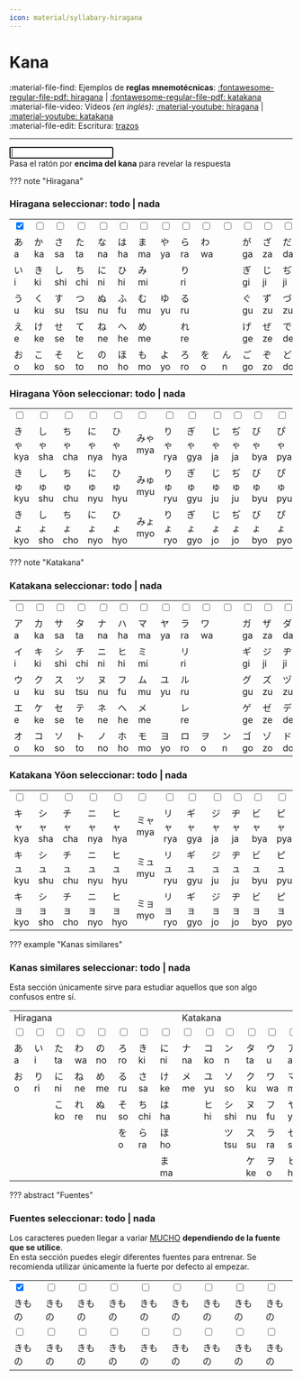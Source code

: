 ```yaml
---
icon: material/syllabary-hiragana
---
```

<script src="../style/brain.js"></script>
<link rel="stylesheet" href="../style/style.css">

# Kana

:material-file-find: Ejemplos de **reglas mnemotécnicas**: <a href="../files/mnemo_hiragana_es.pdf" target="_blank">:fontawesome-regular-file-pdf: hiragana</a> | <a href="../files/mnemo_katakana_es.pdf" target="_blank">:fontawesome-regular-file-pdf: katakana</a>  
:material-file-video: Vídeos _(en inglés)_: <a href="https://www.youtube.com/watch?v=6p9Il_j0zjc" target="_blank">:material-youtube: hiragana</a> | <a href="https://www.youtube.com/watch?v=s6DKRgtVLGA" target="_blank">:material-youtube: katakana</a>  
:material-file-edit: Escritura: <a href="https://en.wikibooks.org/wiki/Japanese/Kana/Lessons/Hiragana/Lesson_1" target="_blank">trazos</a>





---
<div id="game">
	<div id="answer"></div>
	<div id="kanaBox"><span id="kanaChar"></span></div>
    <div id="count"></div>
	<div id="input"><input type="text" id="inputBox" autofocus=""></div>
	<div id="message">Pasa el ratón por <strong>encima del kana</strong> para revelar la respuesta</div>
</div>

??? note "Hiragana"
    <h3>Hiragana <span class="checkAll">seleccionar: <a onclick="check('hiragana')">todo</a> | <a onclick="uncheck('hiragana')">nada</a></span></h3>
    <table>
        <tbody>
            <tr class="checkRow hiragana">
                <td><input type="checkbox" class="checkedKana" id="hsingle" checked="checked"></td>
                <td><input type="checkbox" class="checkedKana" id="hk"></td>
                <td><input type="checkbox" class="checkedKana" id="hs"></td>
                <td><input type="checkbox" class="checkedKana" id="ht"></td>
                <td><input type="checkbox" class="checkedKana" id="hn"></td>
                <td><input type="checkbox" class="checkedKana" id="hh"></td>
                <td><input type="checkbox" class="checkedKana" id="hm"></td>
                <td><input type="checkbox" class="checkedKana" id="hy"></td>
                <td><input type="checkbox" class="checkedKana" id="hr"></td>
                <td><input type="checkbox" class="checkedKana" id="hw"></td>
                <td><input type="checkbox" class="checkedKana" id="hn1"></td>
                <td><input type="checkbox" class="checkedKana" id="hg"></td>
                <td><input type="checkbox" class="checkedKana" id="hz"></td>
                <td><input type="checkbox" class="checkedKana" id="hd"></td>
                <td><input type="checkbox" class="checkedKana" id="hb"></td>
                <td><input type="checkbox" class="checkedKana" id="hp"></td>
            </tr>
            <tr>
                <td><span class="kana">あ</span> <span class="romaji">a</span></td>
                <td><span class="kana">か</span> <span class="romaji">ka</span></td>
                <td><span class="kana">さ</span> <span class="romaji">sa</span></td>
                <td><span class="kana">た</span> <span class="romaji">ta</span></td>
                <td><span class="kana">な</span> <span class="romaji">na</span></td>
                <td><span class="kana">は</span> <span class="romaji">ha</span></td>
                <td><span class="kana">ま</span> <span class="romaji">ma</span></td>
                <td><span class="kana">や</span> <span class="romaji">ya</span></td>
                <td><span class="kana">ら</span> <span class="romaji">ra</span></td>
                <td><span class="kana">わ</span> <span class="romaji">wa</span></td>
                <td></td>
                <td><span class="kana">が</span> <span class="romaji">ga</span></td>
                <td><span class="kana">ざ</span> <span class="romaji">za</span></td>
                <td><span class="kana">だ</span> <span class="romaji">da</span></td>
                <td><span class="kana">ば</span> <span class="romaji">ba</span></td>
                <td><span class="kana">ぱ</span> <span class="romaji">pa</span></td>
            </tr>
            <tr>
                <td><span class="kana">い</span> <span class="romaji">i</span></td>
                <td><span class="kana">き</span> <span class="romaji">ki</span></td>
                <td><span class="kana">し</span> <span class="romaji">shi</span></td>
                <td><span class="kana">ち</span> <span class="romaji">chi</span></td>
                <td><span class="kana">に</span> <span class="romaji">ni</span></td>
                <td><span class="kana">ひ</span> <span class="romaji">hi</span></td>
                <td><span class="kana">み</span> <span class="romaji">mi</span></td>
                <td></td>
                <td><span class="kana">り</span> <span class="romaji">ri</span></td>
                <td></td>
                <td></td>
                <td><span class="kana">ぎ</span> <span class="romaji">gi</span></td>
                <td><span class="kana">じ</span> <span class="romaji">ji</span></td>
                <td><span class="kana">ぢ</span> <span class="romaji">ji</span></td>
                <td><span class="kana">び</span> <span class="romaji">bi</span></td>
                <td><span class="kana">ぴ</span> <span class="romaji">pi</span></td>
            </tr>
            <tr>
                <td><span class="kana">う</span> <span class="romaji">u</span></td>
                <td><span class="kana">く</span> <span class="romaji">ku</span></td>
                <td><span class="kana">す</span> <span class="romaji">su</span></td>
                <td><span class="kana">つ</span> <span class="romaji">tsu</span></td>
                <td><span class="kana">ぬ</span> <span class="romaji">nu</span></td>
                <td><span class="kana">ふ</span> <span class="romaji">fu</span></td>
                <td><span class="kana">む</span> <span class="romaji">mu</span></td>
                <td><span class="kana">ゆ</span> <span class="romaji">yu</span></td>
                <td><span class="kana">る</span> <span class="romaji">ru</span></td>
                <td></td>
                <td></td>
                <td><span class="kana">ぐ</span> <span class="romaji">gu</span></td>
                <td><span class="kana">ず</span> <span class="romaji">zu</span></td>
                <td><span class="kana">づ</span> <span class="romaji">zu</span></td>
                <td><span class="kana">ぶ</span> <span class="romaji">bu</span></td>
                <td><span class="kana">ぷ</span> <span class="romaji">pu</span></td>
            </tr>
            <tr>
                <td><span class="kana">え</span> <span class="romaji">e</span></td>
                <td><span class="kana">け</span> <span class="romaji">ke</span></td>
                <td><span class="kana">せ</span> <span class="romaji">se</span></td>
                <td><span class="kana">て</span> <span class="romaji">te</span></td>
                <td><span class="kana">ね</span> <span class="romaji">ne</span></td>
                <td><span class="kana">へ</span> <span class="romaji">he</span></td>
                <td><span class="kana">め</span> <span class="romaji">me</span></td>
                <td></td>
                <td><span class="kana">れ</span> <span class="romaji">re</span></td>
                <td></td>
                <td></td>
                <td><span class="kana">げ</span> <span class="romaji">ge</span></td>
                <td><span class="kana">ぜ</span> <span class="romaji">ze</span></td>
                <td><span class="kana">で</span> <span class="romaji">de</span></td>
                <td><span class="kana">べ</span> <span class="romaji">be</span></td>
                <td><span class="kana">ぺ</span> <span class="romaji">pe</span></td>
            </tr>
            <tr>
                <td><span class="kana">お</span> <span class="romaji">o</span></td>
                <td><span class="kana">こ</span> <span class="romaji">ko</span></td>
                <td><span class="kana">そ</span> <span class="romaji">so</span></td>
                <td><span class="kana">と</span> <span class="romaji">to</span></td>
                <td><span class="kana">の</span> <span class="romaji">no</span></td>
                <td><span class="kana">ほ</span> <span class="romaji">ho</span></td>
                <td><span class="kana">も</span> <span class="romaji">mo</span></td>
                <td><span class="kana">よ</span> <span class="romaji">yo</span></td>
                <td><span class="kana">ろ</span> <span class="romaji">ro</span></td>
                <td><span class="kana">を</span> <span class="romaji">o</span></td>
                <td><span class="kana">ん</span> <span class="romaji">n</span></td>
                <td><span class="kana">ご</span> <span class="romaji">go</span></td>
                <td><span class="kana">ぞ</span> <span class="romaji">zo</span></td>
                <td><span class="kana">ど</span> <span class="romaji">do</span></td>
                <td><span class="kana">ぼ</span> <span class="romaji">bo</span></td>
                <td><span class="kana">ぽ</span> <span class="romaji">po</span></td>
            </tr>
        </tbody>
    </table>
    <h3>Hiragana Yōon <span class="checkAll">seleccionar: <a onclick="check('hiraganaYoon')">todo</a> | <a onclick="uncheck('hiraganaYoon')">nada</a></span></h3>
    <table>
        <tbody>
            <tr class="checkRow hiraganaYoon">
                <td><input type="checkbox" class="checkedKana" id="hdk"></td>
                <td><input type="checkbox" class="checkedKana" id="hds"></td>
                <td><input type="checkbox" class="checkedKana" id="hdc"></td>
                <td><input type="checkbox" class="checkedKana" id="hdn"></td>
                <td><input type="checkbox" class="checkedKana" id="hdh"></td>
                <td><input type="checkbox" class="checkedKana" id="hdm"></td>
                <td><input type="checkbox" class="checkedKana" id="hdr"></td>
                <td><input type="checkbox" class="checkedKana" id="hdg"></td>
                <td><input type="checkbox" class="checkedKana" id="hdj"></td>
                <td><input type="checkbox" class="checkedKana" id="hdj2"></td>
                <td><input type="checkbox" class="checkedKana" id="hdb"></td>
                <td><input type="checkbox" class="checkedKana" id="hdp"></td>
            </tr>
            <tr>
                <td><span class="kana">きゃ</span> <span class="romaji">kya</span></td>
                <td><span class="kana">しゃ</span> <span class="romaji">sha</span></td>
                <td><span class="kana">ちゃ</span> <span class="romaji">cha</span></td>
                <td><span class="kana">にゃ</span> <span class="romaji">nya</span></td>
                <td><span class="kana">ひゃ</span> <span class="romaji">hya</span></td>
                <td><span class="kana">みゃ</span> <span class="romaji">mya</span></td>
                <td><span class="kana">りゃ</span> <span class="romaji">rya</span></td>
                <td><span class="kana">ぎゃ</span> <span class="romaji">gya</span></td>
                <td><span class="kana">じゃ</span> <span class="romaji">ja</span></td>
                <td><span class="kana">ぢゃ</span> <span class="romaji">ja</span></td>
                <td><span class="kana">びゃ</span> <span class="romaji">bya</span></td>
                <td><span class="kana">ぴゃ</span> <span class="romaji">pya</span></td>
            </tr>
            <tr>
                <td><span class="kana">きゅ</span> <span class="romaji">kyu</span></td>
                <td><span class="kana">しゅ</span> <span class="romaji">shu</span></td>
                <td><span class="kana">ちゅ</span> <span class="romaji">chu</span></td>
                <td><span class="kana">にゅ</span> <span class="romaji">nyu</span></td>
                <td><span class="kana">ひゅ</span> <span class="romaji">hyu</span></td>
                <td><span class="kana">みゅ</span> <span class="romaji">myu</span></td>
                <td><span class="kana">りゅ</span> <span class="romaji">ryu</span></td>
                <td><span class="kana">ぎゅ</span> <span class="romaji">gyu</span></td>
                <td><span class="kana">じゅ</span> <span class="romaji">ju</span></td>
                <td><span class="kana">ぢゅ</span> <span class="romaji">ju</span></td>
                <td><span class="kana">びゅ</span> <span class="romaji">byu</span></td>
                <td><span class="kana">ぴゅ</span> <span class="romaji">pyu</span></td>
            </tr>
            <tr>
                <td><span class="kana">きょ</span> <span class="romaji">kyo</span></td>
                <td><span class="kana">しょ</span> <span class="romaji">sho</span></td>
                <td><span class="kana">ちょ</span> <span class="romaji">cho</span></td>
                <td><span class="kana">にょ</span> <span class="romaji">nyo</span></td>
                <td><span class="kana">ひょ</span> <span class="romaji">hyo</span></td>
                <td><span class="kana">みょ</span> <span class="romaji">myo</span></td>
                <td><span class="kana">りょ</span> <span class="romaji">ryo</span></td>
                <td><span class="kana">ぎょ</span> <span class="romaji">gyo</span></td>
                <td><span class="kana">じょ</span> <span class="romaji">jo</span></td>
                <td><span class="kana">ぢょ</span> <span class="romaji">jo</span></td>
                <td><span class="kana">びょ</span> <span class="romaji">byo</span></td>
                <td><span class="kana">ぴょ</span> <span class="romaji">pyo</span></td>
            </tr>
        </tbody>
    </table>
??? note "Katakana"
    <h3>Katakana <span class="checkAll">seleccionar: <a onclick="check('katakana')">todo</a> | <a onclick="uncheck('katakana')">nada</a></span></h3>
    <table>
        <tbody>
            <tr class="checkRow katakana">
                <td><input type="checkbox" class="checkedKana" id="ksingle"></td>
                <td><input type="checkbox" class="checkedKana" id="kk"></td>
                <td><input type="checkbox" class="checkedKana" id="ks"></td>
                <td><input type="checkbox" class="checkedKana" id="kt"></td>
                <td><input type="checkbox" class="checkedKana" id="kn"></td>
                <td><input type="checkbox" class="checkedKana" id="kh"></td>
                <td><input type="checkbox" class="checkedKana" id="km"></td>
                <td><input type="checkbox" class="checkedKana" id="ky"></td>
                <td><input type="checkbox" class="checkedKana" id="kr"></td>
                <td><input type="checkbox" class="checkedKana" id="kw"></td>
                <td><input type="checkbox" class="checkedKana" id="kn1"></td>
                <td><input type="checkbox" class="checkedKana" id="kg"></td>
                <td><input type="checkbox" class="checkedKana" id="kz"></td>
                <td><input type="checkbox" class="checkedKana" id="kd"></td>
                <td><input type="checkbox" class="checkedKana" id="kb"></td>
                <td><input type="checkbox" class="checkedKana" id="kp"></td>
            </tr>
            <tr>
                <td><span class="kana">ア</span> <span class="romaji">a</span></td>
                <td><span class="kana">カ</span> <span class="romaji">ka</span></td>
                <td><span class="kana">サ</span> <span class="romaji">sa</span></td>
                <td><span class="kana">タ</span> <span class="romaji">ta</span></td>
                <td><span class="kana">ナ</span> <span class="romaji">na</span></td>
                <td><span class="kana">ハ</span> <span class="romaji">ha</span></td>
                <td><span class="kana">マ</span> <span class="romaji">ma</span></td>
                <td><span class="kana">ヤ</span> <span class="romaji">ya</span></td>
                <td><span class="kana">ラ</span> <span class="romaji">ra</span></td>
                <td><span class="kana">ワ</span> <span class="romaji">wa</span></td>
                <td></td>
                <td><span class="kana">ガ</span> <span class="romaji">ga</span></td>
                <td><span class="kana">ザ</span> <span class="romaji">za</span></td>
                <td><span class="kana">ダ</span> <span class="romaji">da</span></td>
                <td><span class="kana">バ</span> <span class="romaji">ba</span></td>
                <td><span class="kana">パ</span> <span class="romaji">pa</span></td>
            </tr>
            <tr>
                <td><span class="kana">イ</span> <span class="romaji">i</span></td>
                <td><span class="kana">キ</span> <span class="romaji">ki</span></td>
                <td><span class="kana">シ</span> <span class="romaji">shi</span></td>
                <td><span class="kana">チ</span> <span class="romaji">chi</span></td>
                <td><span class="kana">ニ</span> <span class="romaji">ni</span></td>
                <td><span class="kana">ヒ</span> <span class="romaji">hi</span></td>
                <td><span class="kana">ミ</span> <span class="romaji">mi</span></td>
                <td></td>
                <td><span class="kana">リ</span> <span class="romaji">ri</span></td>
                <td></td>
                <td></td>
                <td><span class="kana">ギ</span> <span class="romaji">gi</span></td>
                <td><span class="kana">ジ</span> <span class="romaji">ji</span></td>
                <td><span class="kana">ヂ</span> <span class="romaji">ji</span></td>
                <td><span class="kana">ビ</span> <span class="romaji">bi</span></td>
                <td><span class="kana">ピ</span> <span class="romaji">pi</span></td>
            </tr>
            <tr>
                <td><span class="kana">ウ</span> <span class="romaji">u</span></td>
                <td><span class="kana">ク</span> <span class="romaji">ku</span></td>
                <td><span class="kana">ス</span> <span class="romaji">su</span></td>
                <td><span class="kana">ツ</span> <span class="romaji">tsu</span></td>
                <td><span class="kana">ヌ</span> <span class="romaji">nu</span></td>
                <td><span class="kana">フ</span> <span class="romaji">fu</span></td>
                <td><span class="kana">ム</span> <span class="romaji">mu</span></td>
                <td><span class="kana">ユ</span> <span class="romaji">yu</span></td>
                <td><span class="kana">ル</span> <span class="romaji">ru</span></td>
                <td></td>
                <td></td>
                <td><span class="kana">グ</span> <span class="romaji">gu</span></td>
                <td><span class="kana">ズ</span> <span class="romaji">zu</span></td>
                <td><span class="kana">ヅ</span> <span class="romaji">zu</span></td>
                <td><span class="kana">ブ</span> <span class="romaji">bu</span></td>
                <td><span class="kana">プ</span> <span class="romaji">pu</span></td>
            </tr>
            <tr>
                <td><span class="kana">エ</span> <span class="romaji">e</span></td>
                <td><span class="kana">ケ</span> <span class="romaji">ke</span></td>
                <td><span class="kana">セ</span> <span class="romaji">se</span></td>
                <td><span class="kana">テ</span> <span class="romaji">te</span></td>
                <td><span class="kana">ネ</span> <span class="romaji">ne</span></td>
                <td><span class="kana">ヘ</span> <span class="romaji">he</span></td>
                <td><span class="kana">メ</span> <span class="romaji">me</span></td>
                <td></td>
                <td><span class="kana">レ</span> <span class="romaji">re</span></td>
                <td></td>
                <td></td>
                <td><span class="kana">ゲ</span> <span class="romaji">ge</span></td>
                <td><span class="kana">ゼ</span> <span class="romaji">ze</span></td>
                <td><span class="kana">デ</span> <span class="romaji">de</span></td>
                <td><span class="kana">ベ</span> <span class="romaji">be</span></td>
                <td><span class="kana">ペ</span> <span class="romaji">pe</span></td>
            </tr>
            <tr>
                <td><span class="kana">オ</span> <span class="romaji">o</span></td>
                <td><span class="kana">コ</span> <span class="romaji">ko</span></td>
                <td><span class="kana">ソ</span> <span class="romaji">so</span></td>
                <td><span class="kana">ト</span> <span class="romaji">to</span></td>
                <td><span class="kana">ノ</span> <span class="romaji">no</span></td>
                <td><span class="kana">ホ</span> <span class="romaji">ho</span></td>
                <td><span class="kana">モ</span> <span class="romaji">mo</span></td>
                <td><span class="kana">ヨ</span> <span class="romaji">yo</span></td>
                <td><span class="kana">ロ</span> <span class="romaji">ro</span></td>
                <td><span class="kana">ヲ</span> <span class="romaji">o</span></td>
                <td><span class="kana">ン</span> <span class="romaji">n</span></td>
                <td><span class="kana">ゴ</span> <span class="romaji">go</span></td>
                <td><span class="kana">ゾ</span> <span class="romaji">zo</span></td>
                <td><span class="kana">ド</span> <span class="romaji">do</span></td>
                <td><span class="kana">ボ</span> <span class="romaji">bo</span></td>
                <td><span class="kana">ポ</span> <span class="romaji">po</span></td>
            </tr>
        </tbody>
    </table>
    <h3>Katakana Yōon <span class="checkAll">seleccionar: <a onclick="check('katakanaYoon')">todo</a> | <a onclick="uncheck('katakanaYoon')">nada</a></span></h3>
    <table>
        <tbody>
            <tr class="checkRow katakanaYoon">
                <td><input type="checkbox" class="checkedKana" id="kdk"></td>
                <td><input type="checkbox" class="checkedKana" id="kds"></td>
                <td><input type="checkbox" class="checkedKana" id="kdc"></td>
                <td><input type="checkbox" class="checkedKana" id="kdn"></td>
                <td><input type="checkbox" class="checkedKana" id="kdh"></td>
                <td><input type="checkbox" class="checkedKana" id="kdm"></td>
                <td><input type="checkbox" class="checkedKana" id="kdr"></td>
                <td><input type="checkbox" class="checkedKana" id="kdg"></td>
                <td><input type="checkbox" class="checkedKana" id="kdj"></td>
                <td><input type="checkbox" class="checkedKana" id="kdj2"></td>
                <td><input type="checkbox" class="checkedKana" id="kdb"></td>
                <td><input type="checkbox" class="checkedKana" id="kdp"></td>
            </tr>
            <tr>
                <td><span class="kana">キャ</span> <span class="romaji">kya</span></td>
                <td><span class="kana">シャ</span> <span class="romaji">sha</span></td>
                <td><span class="kana">チャ</span> <span class="romaji">cha</span></td>
                <td><span class="kana">ニャ</span> <span class="romaji">nya</span></td>
                <td><span class="kana">ヒャ</span> <span class="romaji">hya</span></td>
                <td><span class="kana">ミャ</span> <span class="romaji">mya</span></td>
                <td><span class="kana">リャ</span> <span class="romaji">rya</span></td>
                <td><span class="kana">ギャ</span> <span class="romaji">gya</span></td>
                <td><span class="kana">ジャ</span> <span class="romaji">ja</span></td>
                <td><span class="kana">ヂャ</span> <span class="romaji">ja</span></td>
                <td><span class="kana">ビャ</span> <span class="romaji">bya</span></td>
                <td><span class="kana">ピャ</span> <span class="romaji">pya</span></td>
            </tr>
            <tr>
                <td><span class="kana">キュ</span> <span class="romaji">kyu</span></td>
                <td><span class="kana">シュ</span> <span class="romaji">shu</span></td>
                <td><span class="kana">チュ</span> <span class="romaji">chu</span></td>
                <td><span class="kana">ニュ</span> <span class="romaji">nyu</span></td>
                <td><span class="kana">ヒュ</span> <span class="romaji">hyu</span></td>
                <td><span class="kana">ミュ</span> <span class="romaji">myu</span></td>
                <td><span class="kana">リュ</span> <span class="romaji">ryu</span></td>
                <td><span class="kana">ギュ</span> <span class="romaji">gyu</span></td>
                <td><span class="kana">ジュ</span> <span class="romaji">ju</span></td>
                <td><span class="kana">ヂュ</span> <span class="romaji">ju</span></td>
                <td><span class="kana">ビュ</span> <span class="romaji">byu</span></td>
                <td><span class="kana">ピュ</span> <span class="romaji">pyu</span></td>
            </tr>
            <tr>
                <td><span class="kana">キョ</span> <span class="romaji">kyo</span></td>
                <td><span class="kana">ショ</span> <span class="romaji">sho</span></td>
                <td><span class="kana">チョ</span> <span class="romaji">cho</span></td>
                <td><span class="kana">ニョ</span> <span class="romaji">nyo</span></td>
                <td><span class="kana">ヒョ</span> <span class="romaji">hyo</span></td>
                <td><span class="kana">ミョ</span> <span class="romaji">myo</span></td>
                <td><span class="kana">リョ</span> <span class="romaji">ryo</span></td>
                <td><span class="kana">ギョ</span> <span class="romaji">gyo</span></td>
                <td><span class="kana">ジョ</span> <span class="romaji">jo</span></td>
                <td><span class="kana">ヂョ</span> <span class="romaji">jo</span></td>
                <td><span class="kana">ビョ</span> <span class="romaji">byo</span></td>
                <td><span class="kana">ピョ</span> <span class="romaji">pyo</span></td>
            </tr>
        </tbody>
    </table>
??? example "Kanas similares"    
    <h3>Kanas similares <span class="checkAll">seleccionar: <a onclick="check('similars')">todo</a> | <a onclick="uncheck('similars')">nada</a></span></h3>
        Esta sección únicamente sirve para estudiar aquellos que son algo confusos entre sí.
    <table>
        <tbody>
            <tr>
                <td colspan="8">Hiragana</td>
                <td colspan="6">Katakana</td>
                <td colspan="3">Ambos</td>
            </tr>
            <tr class="checkRow similars">
                <td><input type="checkbox" class="checkedKana" id="sm1"></td>
                <td><input type="checkbox" class="checkedKana" id="sm2"></td>
                <td><input type="checkbox" class="checkedKana" id="sm3"></td>
                <td><input type="checkbox" class="checkedKana" id="sm4"></td>
                <td><input type="checkbox" class="checkedKana" id="sm5"></td>
                <td><input type="checkbox" class="checkedKana" id="sm6"></td>
                <td><input type="checkbox" class="checkedKana" id="sm7"></td>
                <td><input type="checkbox" class="checkedKana" id="sm8"></td>
                <td><input type="checkbox" class="checkedKana" id="sm9"></td>
                <td><input type="checkbox" class="checkedKana" id="sm10"></td>
                <td><input type="checkbox" class="checkedKana" id="sm11"></td>
                <td><input type="checkbox" class="checkedKana" id="sm12"></td>
                <td><input type="checkbox" class="checkedKana" id="sm13"></td>
                <td><input type="checkbox" class="checkedKana" id="sm14"></td>
                <td><input type="checkbox" class="checkedKana" id="sm15"></td>
                <td><input type="checkbox" class="checkedKana" id="sm16"></td>
                <td><input type="checkbox" class="checkedKana" id="sm17"></td>
            </tr>
            <tr>
                <td><span class="kana">あ</span> <span class="romaji">a</span></td>
                <td><span class="kana">い</span> <span class="romaji">i</span></td>
                <td><span class="kana">た</span> <span class="romaji">ta</span></td>
                <td><span class="kana">わ</span> <span class="romaji">wa</span></td>
                <td><span class="kana">の</span> <span class="romaji">no</span></td>
                <td><span class="kana">ろ</span> <span class="romaji">ro</span></td>
                <td><span class="kana">き</span> <span class="romaji">ki</span></td>
                <td><span class="kana">に</span> <span class="romaji">ni</span></td>
                <td><span class="kana">ナ</span> <span class="romaji">na</span></td>
                <td><span class="kana">コ</span> <span class="romaji">ko</span></td>
                <td><span class="kana">ン</span> <span class="romaji">n</span></td>
                <td><span class="kana">タ</span> <span class="romaji">ta</span></td>
                <td><span class="kana">ウ</span> <span class="romaji">u</span></td>
                <td><span class="kana">ア</span> <span class="romaji">a</span></td>
                <td><span class="kana">せ</span> <span class="romaji">se</span></td>
                <td><span class="kana">し</span> <span class="romaji">shi</span></td>
                <td><span class="kana">つ</span> <span class="romaji">tsu</span></td>
            </tr>
            <tr>
                <td><span class="kana">お</span> <span class="romaji">o</span></td>
                <td><span class="kana">り</span> <span class="romaji">ri</span></td>
                <td><span class="kana">に</span> <span class="romaji">ni</span></td>
                <td><span class="kana">ね</span> <span class="romaji">ne</span></td>
                <td><span class="kana">め</span> <span class="romaji">me</span></td>
                <td><span class="kana">る</span> <span class="romaji">ru</span></td>
                <td><span class="kana">さ</span> <span class="romaji">sa</span></td>
                <td><span class="kana">け</span> <span class="romaji">ke</span></td>
                <td><span class="kana">メ</span> <span class="romaji">me</span></td>
                <td><span class="kana">ユ</span> <span class="romaji">yu</span></td>
                <td><span class="kana">ソ</span> <span class="romaji">so</span></td>
                <td><span class="kana">ク</span> <span class="romaji">ku</span></td>
                <td><span class="kana">ワ</span> <span class="romaji">wa</span></td>
                <td><span class="kana">マ</span> <span class="romaji">ma</span></td>
                <td><span class="kana">サ</span> <span class="romaji">sa</span></td>
                <td><span class="kana">レ</span> <span class="romaji">re</span></td>
                <td><span class="kana">フ</span> <span class="romaji">fu</span></td>
            </tr>
            <tr>
                <td></td>
                <td></td>
                <td><span class="kana">こ</span> <span class="romaji">ko</span></td>
                <td><span class="kana">れ</span> <span class="romaji">re</span></td>
                <td><span class="kana">ぬ</span> <span class="romaji">nu</span></td>
                <td><span class="kana">そ</span> <span class="romaji">so</span></td>
                <td><span class="kana">ち</span> <span class="romaji">chi</span></td>
                <td><span class="kana">は</span> <span class="romaji">ha</span></td>
                <td></td>
                <td><span class="kana">ヒ</span> <span class="romaji">hi</span></td>
                <td><span class="kana">シ</span> <span class="romaji">shi</span></td>
                <td><span class="kana">ヌ</span> <span class="romaji">nu</span></td>
                <td><span class="kana">フ</span> <span class="romaji">fu</span></td>
                <td><span class="kana">ヤ</span> <span class="romaji">ya</span></td>
                <td></td>
                <td><span class="kana">も</span> <span class="romaji">mo</span></td>
                <td><span class="kana">う</span> <span class="romaji">u</span></td>
            </tr>
            <tr>
                <td></td>
                <td></td>
                <td></td>
                <td></td>
                <td></td>
                <td><span class="kana">を</span> <span class="romaji">o</span></td>
                <td><span class="kana">ら</span> <span class="romaji">ra</span></td>
                <td><span class="kana">ほ</span> <span class="romaji">ho</span></td>
                <td></td>
                <td></td>
                <td><span class="kana">ツ</span> <span class="romaji">tsu</span></td>
                <td><span class="kana">ス</span> <span class="romaji">su</span></td>
                <td><span class="kana">ラ</span> <span class="romaji">ra</span></td>
                <td><span class="kana">セ</span> <span class="romaji">se</span></td>
                <td></td>
                <td></td>
                <td><span class="kana">ラ</span> <span class="romaji">ra</span></td>
            </tr>
            <tr>
                <td></td>
                <td></td>
                <td></td>
                <td></td>
                <td></td>
                <td></td>
                <td></td>
                <td><span class="kana">ま</span> <span class="romaji">ma</span></td>
                <td></td>
                <td></td>
                <td></td>
                <td><span class="kana">ケ</span> <span class="romaji">ke</span></td>
                <td><span class="kana">ヲ</span> <span class="romaji">o</span></td>
                <td><span class="kana">ヒ</span> <span class="romaji">hi</span></td>
                <td></td>
                <td></td>
                <td></td>
            </tr>
        </tbody>
    </table>
??? abstract "Fuentes"
    <h3>Fuentes <span class="checkAll">seleccionar: <a onclick="check('allFonts')">todo</a> | <a onclick="uncheck('allFonts')">nada</a></span></h3>
    Los caracteres pueden llegar a variar <u>MUCHO</u> <strong>dependiendo de la fuente que se utilice</strong>.  
    En esta sección puedes elegir diferentes fuentes para entrenar. Se recomienda utilizar únicamente la fuerte por defecto al empezar.
    <table>
        <tbody>
            <tr class="checkRow allFonts">
                <td><input type="checkbox" class="checkedFont" id="default" checked="checked"></td>
                <td><input type="checkbox" class="checkedFont" id="A-OTF-BokutohNStd-Regular"></td>
                <td><input type="checkbox" class="checkedFont" id="A-OTF-FolkPro-Regular"></td>
                <td><input type="checkbox" class="checkedFont" id="A-OTF-HappyNStd-Regular"></td>
                <td><input type="checkbox" class="checkedFont" id="A-OTF-KumoyaStd-Regular"></td>
                <td><input type="checkbox" class="checkedFont" id="A-OTF-KyokaICAPro-Regular"></td>
                <td><input type="checkbox" class="checkedFont" id="A-OTF-Shuuei3Std-Regular"></td>
                <td><input type="checkbox" class="checkedFont" id="A-OTF-ZenGoNStd-Regular"></td>
                <td><input type="checkbox" class="checkedFont" id="ArmedBanana"></td>
            </tr>
            <tr>
                <td><span class="fontPreview">きもの</span></td>
                <td><span class="fontPreview" style="font-family: 'A-OTF-BokutohNStd-Regular';">きもの</span></td>
                <td><span class="fontPreview" style="font-family: 'A-OTF-FolkPro-Regular';">きもの</span></td>
                <td><span class="fontPreview" style="font-family: 'A-OTF-HappyNStd-Regular';">きもの</span></td>
                <td><span class="fontPreview" style="font-family: 'A-OTF-KumoyaStd-Regular';">きもの</span></td>
                <td><span class="fontPreview" style="font-family: 'A-OTF-KyokaICAPro-Regular';">きもの</span></td>
                <td><span class="fontPreview" style="font-family: 'A-OTF-Shuuei3Std-Regular';">きもの</span></td>
                <td><span class="fontPreview" style="font-family: 'A-OTF-ZenGoNStd-Regular';">きもの</span></td>
                <td><span class="fontPreview" style="font-family: 'ArmedBanana';">きもの</span></td>
            </tr>
            <tr class="checkRow allFonts">
                <td><input type="checkbox" class="checkedFont" id="DFCry5_0"></td>
                <td><input type="checkbox" class="checkedFont" id="DFMrg3_0"></td>
                <td><input type="checkbox" class="checkedFont" id="F5AJCCPE_0"></td>
                <td><input type="checkbox" class="checkedFont" id="F5AJCMHG"></td>
                <td><input type="checkbox" class="checkedFont" id="MT_TARE"></td>
                <td><input type="checkbox" class="checkedFont" id="SM-WIN"></td>
                <td><input type="checkbox" class="checkedFont" id="SNsanafon"></td>
                <td><input type="checkbox" class="checkedFont" id="sea"></td>
                <td><input type="checkbox" class="checkedFont" id="KOI-WIN"></td>
            </tr>
            <tr>
                <td><span class="fontPreview" style="font-family: 'DFCry5_0';">きもの</span></td>
                <td><span class="fontPreview" style="font-family: 'DFMrg3_0';">きもの</span></td>
                <td><span class="fontPreview" style="font-family: 'F5AJCCPE_0';">きもの</span></td>
                <td><span class="fontPreview" style="font-family: 'F5AJCMHG';">きもの</span></td>
                <td><span class="fontPreview" style="font-family: 'MT_TARE';">きもの</span></td>
                <td><span class="fontPreview" style="font-family: 'SM-WIN';">きもの</span></td>
                <td><span class="fontPreview" style="font-family: 'SNsanafon';">きもの</span></td>
                <td><span class="fontPreview" style="font-family: 'sea';">きもの</span></td>
                <td><span class="fontPreview" style="font-family: 'KOI-WIN';">きもの</span></td>
            </tr>
        </tbody>
    </table>
